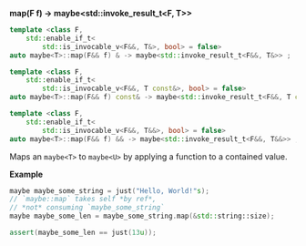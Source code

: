 **map(F f) -> maybe&lt;std::invoke_result_t&lt;F, T&gt;&gt;**

```cpp
template <class F,
    std::enable_if_t<
        std::is_invocable_v<F&&, T&>, bool> = false>
auto maybe<T>::map(F&& f) & -> maybe<std::invoke_result_t<F&&, T&>> ;

template <class F,
    std::enable_if_t<
        std::is_invocable_v<F&&, T const&>, bool> = false>
auto maybe<T>::map(F&& f) const& -> maybe<std::invoke_result_t<F&&, T const&>> ;

template <class F,
    std::enable_if_t<
        std::is_invocable_v<F&&, T&&>, bool> = false>
auto maybe<T>::map(F&& f) && -> maybe<std::invoke_result_t<F&&, T&&>> ;
```

Maps an `maybe<T>` to `maybe<U>` by applying a function to a contained value.

**Example**

```cpp
maybe maybe_some_string = just("Hello, World!"s);
// `maybe::map` takes self *by ref*,
// *not* consuming `maybe_some_string`
maybe maybe_some_len = maybe_some_string.map(&std::string::size);

assert(maybe_some_len == just(13u));
```
